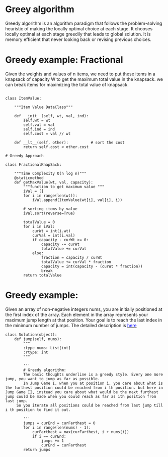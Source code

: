 
# Greey algorithm
Greedy algorithm is an algorithm paradigm that follows the problem-solving heuristic of making the locally optimal choice at each stage. It chooses locally optimal at each stage greedily that leads to global solution. It is  memory efficient that never looking back or revising previous choices.



# Greedy example: Fractional
 Given the weights and values of n items, we need to put these items in a knapsack of capacity W to get the maximum total value in the knapsack. we can break items for maximizing the total value of knapsack.

```

class ItemValue:
 
    """Item Value DataClass"""
 
    def __init__(self, wt, val, ind):
        self.wt = wt
        self.val = val
        self.ind = ind
        self.cost = val // wt
 
    def __lt__(self, other):          # sort the cost
        return self.cost < other.cost
 
# Greedy Approach

class FractionalKnapSack:
 
    """Time Complexity O(n log n)"""
    @staticmethod
    def getMaxValue(wt, val, capacity):
        """function to get maximum value """
        iVal = []
        for i in range(len(wt)):
            iVal.append(ItemValue(wt[i], val[i], i))
 
        # sorting items by value
        iVal.sort(reverse=True)
 
        totalValue = 0
        for i in iVal:
            curWt = int(i.wt)
            curVal = int(i.val)
            if capacity - curWt >= 0:
                capacity -= curWt
                totalValue += curVal
            else:
                fraction = capacity / curWt
                totalValue += curVal * fraction
                capacity = int(capacity - (curWt * fraction))
                break
        return totalValue

```


# Greedy example: 
Given an array of non-negative integers nums, you are initially positioned at the first index of the array. Each element in the array represents your maximum jump length at that position. Your goal is to reach the last index in the minimum number of jumps. The detailed description is [<span style="color:blue;"> here </span>](https://leetcode.com/problems/jump-game-ii/)


```
class Solution(object):
    def jump(self, nums):
        """
        :type nums: List[int]
        :rtype: int
        """
        
        '''
        # Greedy algorithm: 
        The basic thoughts underline is a greedy style. Every one more jump, you want to jump as far as possible.
        In Jump Game I, when you at position i, you care about what is the furthest position could be reached from i th position. but here in Jump Game II, instead you care about what would be the next furthest jump could be made when you could reach as far as ith position from last jump.
     So you iterate all positions could be reached from last jump till i th position to find it out.
     
        '''
        jumps = curEnd = curFarthest = 0
        for i in range(len(nums) - 1):
            curFarthest = max(curFarthest, i + nums[i])
            if i == curEnd:
                jumps += 1
                curEnd = curFarthest
        return jumps

```